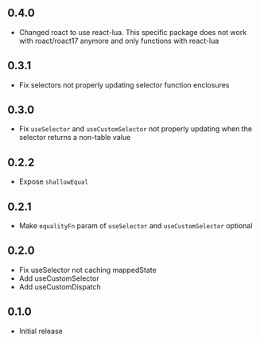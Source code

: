 ## 0.4.0

- Changed roact to use react-lua. This specific package does not work with roact/roact17 anymore and only functions with react-lua

## 0.3.1

- Fix selectors not properly updating selector function enclosures

## 0.3.0

- Fix `useSelector` and `useCustomSelector` not properly updating when the selector returns a non-table value

## 0.2.2

- Expose `shallowEqual`

## 0.2.1

- Make `equalityFn` param of `useSelector` and `useCustomSelector` optional

## 0.2.0

- Fix useSelector not caching mappedState
- Add useCustomSelector
- Add useCustomDispatch

## 0.1.0

- Initial release
